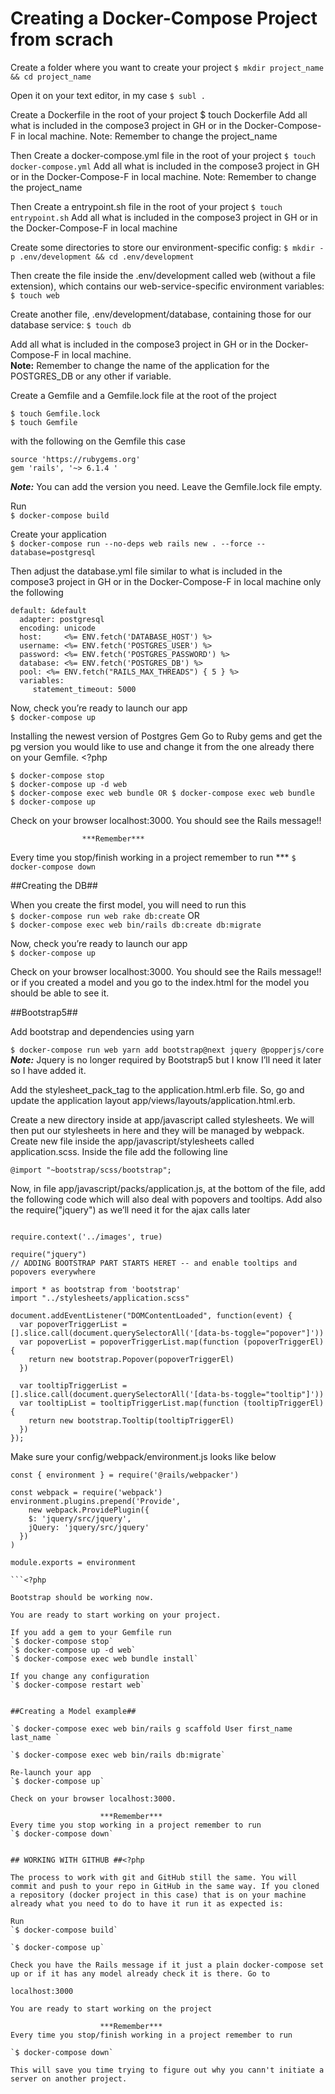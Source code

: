 # Creating a Docker-Compose Project from scrach

Create a folder where you want to create your project
`$ mkdir project_name && cd project_name`

Open it on your text editor, in my case
`$ subl .`

Create a Dockerfile in the root of your project
$ touch Dockerfile
Add all what is included in the compose3 project in GH or in the Docker-Compose-F in local machine. 
Note: Remember to change the project_name

Then Create a docker-compose.yml file in the root of your project
`$ touch docker-compose.yml`
Add all what is included in the compose3 project in GH or in the Docker-Compose-F in local machine. Note: Remember to change the project_name

Then Create a entrypoint.sh file in the root of your project
`$ touch entrypoint.sh`
Add all what is included in the compose3 project in GH or in the Docker-Compose-F in local machine

Create some directories to store our environment-specific config:
`$ mkdir -p .env/development && cd .env/development`

Then create the file inside the .env/development called web (without a file extension), which contains our web-service-specific environment variables:
`$ touch web`

Create another file, .env/development/database, containing those for our database service:
`$ touch db`

Add all what is included in the compose3 project in GH or in the Docker-Compose-F in local machine.  
<b>Note:</b> Remember to change the name of the application for the POSTGRES_DB or any other if variable.

Create a Gemfile and a Gemfile.lock file at the root of the project  

`$ touch Gemfile.lock`  
`$ touch Gemfile`  

with the following on the Gemfile this case 

```
source 'https://rubygems.org'
gem 'rails', '~> 6.1.4 '

```
***Note:*** You can add the version you need. Leave the Gemfile.lock file empty.  

Run  
`$ docker-compose build`  

Create your application  
`$ docker-compose run --no-deps web rails new . --force --database=postgresql`  

Then adjust the database.yml file similar to what is included in the compose3 project in GH or in the Docker-Compose-F in local machine only the following

```
default: &default
  adapter: postgresql
  encoding: unicode
  host:     <%= ENV.fetch('DATABASE_HOST') %>
  username: <%= ENV.fetch('POSTGRES_USER') %>
  password: <%= ENV.fetch('POSTGRES_PASSWORD') %>
  database: <%= ENV.fetch('POSTGRES_DB') %>
  pool: <%= ENV.fetch("RAILS_MAX_THREADS") { 5 } %>
  variables:
     statement_timeout: 5000
```

Now, check you’re ready to launch our app    
`$ docker-compose up`  

Installing the newest version of Postgres Gem
Go to Ruby gems and get the pg version you would like to use and change it from the one already there on your Gemfile.   <?php

`$ docker-compose stop`  
`$ docker-compose up -d web`  
`$ docker-compose exec web bundle OR $ docker-compose exec web bundle`  
`$ docker-compose up`  
	
Check on your browser localhost:3000. You should see the Rails message!!

					***Remember***  
Every time you stop/finish working in a project remember to run ***
`$ docker-compose down`


##Creating the DB##

When you create the first model, you will need to run this   
`$ docker-compose run web rake db:create`
OR  
`$ docker-compose exec web bin/rails db:create db:migrate`  

Now, check you’re ready to launch our app  
`$ docker-compose up`

Check on your browser localhost:3000. You should see the Rails message!! or if you created a model and you go to the index.html for the model you should be able to see it. 


##Bootstrap5##

Add bootstrap and dependencies using yarn  

`$ docker-compose run web yarn add bootstrap@next jquery @popperjs/core`  
***Note:*** Jquery is no longer required by Bootstrap5 but I know I’ll need it later so I have added it.

Add the stylesheet_pack_tag to the application.html.erb file. So, go and update the application layout app/views/layouts/application.html.erb.

Create a new directory inside at app/javascript called stylesheets. 
We will then put our stylesheets in here and they will be managed by webpack. 
Create new file inside the app/javascript/stylesheets called application.scss. Inside the file add the following line

`@import "~bootstrap/scss/bootstrap";`

Now, in file app/javascript/packs/application.js, at the bottom of the file, add the following code which will also deal with popovers and tooltips. Add also the require("jquery") as we’ll need it for the ajax calls later

```

require.context('../images', true)

require("jquery")
// ADDING BOOTSTRAP PART STARTS HERET -- and enable tooltips and popovers everywhere

import * as bootstrap from 'bootstrap'
import "../stylesheets/application.scss"

document.addEventListener("DOMContentLoaded", function(event) {
  var popoverTriggerList = [].slice.call(document.querySelectorAll('[data-bs-toggle="popover"]'))
  var popoverList = popoverTriggerList.map(function (popoverTriggerEl) {
    return new bootstrap.Popover(popoverTriggerEl)
  })

  var tooltipTriggerList = [].slice.call(document.querySelectorAll('[data-bs-toggle="tooltip"]'))
  var tooltipList = tooltipTriggerList.map(function (tooltipTriggerEl) {
    return new bootstrap.Tooltip(tooltipTriggerEl)
  })
});

```  

Make sure your config/webpack/environment.js looks like below

``` 
const { environment } = require('@rails/webpacker')

const webpack = require('webpack')
environment.plugins.prepend('Provide', 
	new webpack.ProvidePlugin({
    $: 'jquery/src/jquery',
    jQuery: 'jquery/src/jquery'
  })
)

module.exports = environment

```<?php

Bootstrap should be working now.

You are ready to start working on your project.  

If you add a gem to your Gemfile run  
`$ docker-compose stop`
`$ docker-compose up -d web`
`$ docker-compose exec web bundle install`

If you change any configuration
`$ docker-compose restart web`


##Creating a Model example##

`$ docker-compose exec web bin/rails g scaffold User first_name last_name `  

`$ docker-compose exec web bin/rails db:migrate`  

Re-launch your app
`$ docker-compose up`

Check on your browser localhost:3000.

					***Remember***  
Every time you stop working in a project remember to run
`$ docker-compose down`


## WORKING WITH GITHUB ##<?php

The process to work with git and GitHub still the same. You will commit and push to your repo in GitHub in the same way. If you cloned a repository (docker project in this case) that is on your machine already what you need to do to have it run it as expected is:

Run 
`$ docker-compose build`

`$ docker-compose up`

Check you have the Rails message if it just a plain docker-compose set up or if it has any model already check it is there. Go to

localhost:3000

You are ready to start working on the project

					***Remember***  
Every time you stop/finish working in a project remember to run

`$ docker-compose down`

This will save you time trying to figure out why you cann't initiate a server on another project.


